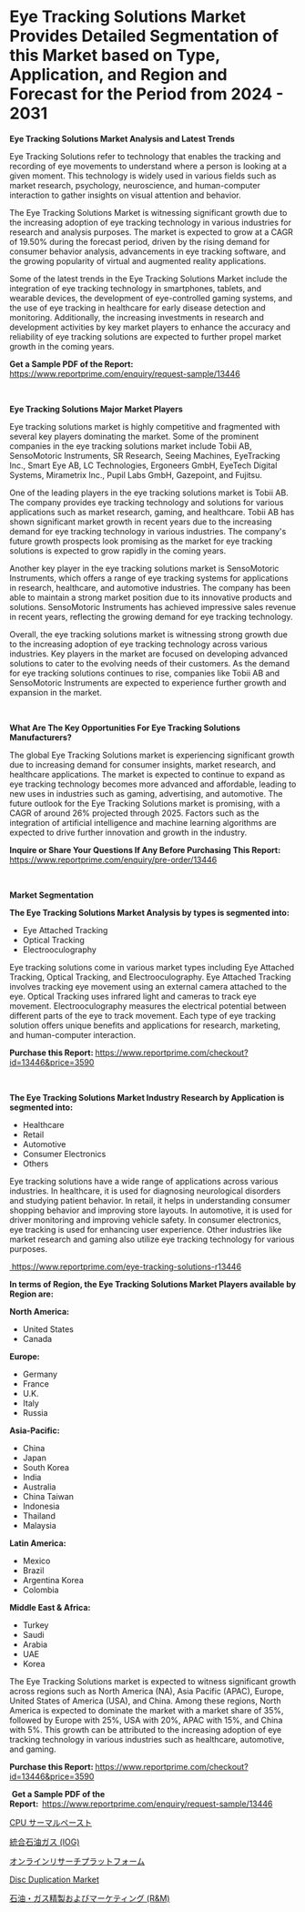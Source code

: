 <p><h1>Eye Tracking Solutions Market Provides Detailed Segmentation of this Market based on Type, Application, and Region and Forecast for the Period from 2024 - 2031</h1></p><p><strong>Eye Tracking Solutions Market Analysis and Latest Trends</strong></p>
<p><p>Eye Tracking Solutions refer to technology that enables the tracking and recording of eye movements to understand where a person is looking at a given moment. This technology is widely used in various fields such as market research, psychology, neuroscience, and human-computer interaction to gather insights on visual attention and behavior.</p><p>The Eye Tracking Solutions Market is witnessing significant growth due to the increasing adoption of eye tracking technology in various industries for research and analysis purposes. The market is expected to grow at a CAGR of 19.50% during the forecast period, driven by the rising demand for consumer behavior analysis, advancements in eye tracking software, and the growing popularity of virtual and augmented reality applications.</p><p>Some of the latest trends in the Eye Tracking Solutions Market include the integration of eye tracking technology in smartphones, tablets, and wearable devices, the development of eye-controlled gaming systems, and the use of eye tracking in healthcare for early disease detection and monitoring. Additionally, the increasing investments in research and development activities by key market players to enhance the accuracy and reliability of eye tracking solutions are expected to further propel market growth in the coming years.</p></p>
<p><strong>Get a Sample PDF of the Report:&nbsp;</strong> <a href="https://www.reportprime.com/enquiry/request-sample/13446">https://www.reportprime.com/enquiry/request-sample/13446</a></p>
<p>&nbsp;</p>
<p><strong>Eye Tracking Solutions Major Market Players</strong></p>
<p><p>Eye tracking solutions market is highly competitive and fragmented with several key players dominating the market. Some of the prominent companies in the eye tracking solutions market include Tobii AB, SensoMotoric Instruments, SR Research, Seeing Machines, EyeTracking Inc., Smart Eye AB, LC Technologies, Ergoneers GmbH, EyeTech Digital Systems, Mirametrix Inc., Pupil Labs GmbH, Gazepoint, and Fujitsu.</p><p>One of the leading players in the eye tracking solutions market is Tobii AB. The company provides eye tracking technology and solutions for various applications such as market research, gaming, and healthcare. Tobii AB has shown significant market growth in recent years due to the increasing demand for eye tracking technology in various industries. The company's future growth prospects look promising as the market for eye tracking solutions is expected to grow rapidly in the coming years.</p><p>Another key player in the eye tracking solutions market is SensoMotoric Instruments, which offers a range of eye tracking systems for applications in research, healthcare, and automotive industries. The company has been able to maintain a strong market position due to its innovative products and solutions. SensoMotoric Instruments has achieved impressive sales revenue in recent years, reflecting the growing demand for eye tracking technology.</p><p>Overall, the eye tracking solutions market is witnessing strong growth due to the increasing adoption of eye tracking technology across various industries. Key players in the market are focused on developing advanced solutions to cater to the evolving needs of their customers. As the demand for eye tracking solutions continues to rise, companies like Tobii AB and SensoMotoric Instruments are expected to experience further growth and expansion in the market.</p></p>
<p>&nbsp;</p>
<p><strong>What Are The Key Opportunities For Eye Tracking Solutions Manufacturers?</strong></p>
<p><p>The global Eye Tracking Solutions market is experiencing significant growth due to increasing demand for consumer insights, market research, and healthcare applications. The market is expected to continue to expand as eye tracking technology becomes more advanced and affordable, leading to new uses in industries such as gaming, advertising, and automotive. The future outlook for the Eye Tracking Solutions market is promising, with a CAGR of around 26% projected through 2025. Factors such as the integration of artificial intelligence and machine learning algorithms are expected to drive further innovation and growth in the industry.</p></p>
<p><strong>Inquire or Share Your Questions If Any Before Purchasing This Report:</strong> <a href="https://www.reportprime.com/enquiry/pre-order/13446">https://www.reportprime.com/enquiry/pre-order/13446</a></p>
<p>&nbsp;</p>
<p><strong>Market Segmentation</strong></p>
<p><strong>The Eye Tracking Solutions Market Analysis by types is segmented into:</strong></p>
<p><ul><li>Eye Attached Tracking</li><li>Optical Tracking</li><li>Electrooculography</li></ul></p>
<p><p>Eye tracking solutions come in various market types including Eye Attached Tracking, Optical Tracking, and Electrooculography. Eye Attached Tracking involves tracking eye movement using an external camera attached to the eye. Optical Tracking uses infrared light and cameras to track eye movement. Electrooculography measures the electrical potential between different parts of the eye to track movement. Each type of eye tracking solution offers unique benefits and applications for research, marketing, and human-computer interaction.</p></p>
<p><strong>Purchase this Report:&nbsp;</strong><a href="https://www.reportprime.com/checkout?id=13446&price=3590">https://www.reportprime.com/checkout?id=13446&price=3590</a></p>
<p>&nbsp;</p>
<p><strong>The Eye Tracking Solutions Market Industry Research by Application is segmented into:</strong></p>
<p><ul><li>Healthcare</li><li>Retail</li><li>Automotive</li><li>Consumer Electronics</li><li>Others</li></ul></p>
<p><p>Eye tracking solutions have a wide range of applications across various industries. In healthcare, it is used for diagnosing neurological disorders and studying patient behavior. In retail, it helps in understanding consumer shopping behavior and improving store layouts. In automotive, it is used for driver monitoring and improving vehicle safety. In consumer electronics, eye tracking is used for enhancing user experience. Other industries like market research and gaming also utilize eye tracking technology for various purposes.</p></p>
<p><a href="https://www.reportprime.com/eye-tracking-solutions-r13446">&nbsp;https://www.reportprime.com/eye-tracking-solutions-r13446</a></p>
<p><strong>In terms of Region, the Eye Tracking Solutions Market Players available by Region are:</strong></p>
<p>
    <p> <strong> North America: </strong>
        <ul>
            <li>United States</li>
            <li>Canada</li>
        </ul>
        </p> 
    <p> <strong> Europe: </strong>
        <ul>
            <li>Germany</li>
            <li>France</li>
            <li>U.K.</li>
            <li>Italy</li>
            <li>Russia</li>
        </ul>
        </p> 
    <p> <strong> Asia-Pacific: </strong>
        <ul>
            <li>China</li>
            <li>Japan</li>
            <li>South Korea</li>
            <li>India</li>
            <li>Australia</li>
            <li>China Taiwan</li>
            <li>Indonesia</li>
            <li>Thailand</li>
            <li>Malaysia</li>
        </ul>
        </p> 
    <p> <strong> Latin America: </strong>
        <ul>
            <li>Mexico</li>
            <li>Brazil</li>
            <li>Argentina Korea</li>
            <li>Colombia</li>
        </ul>
        </p> 
    <p> <strong> Middle East & Africa: </strong>
        <ul>
            <li>Turkey</li>
            <li>Saudi</li>
            <li>Arabia</li>
            <li>UAE</li>
            <li>Korea</li>
        </ul>
    </p>
    </p>
<p><p>The Eye Tracking Solutions market is expected to witness significant growth across regions such as North America (NA), Asia Pacific (APAC), Europe, United States of America (USA), and China. Among these regions, North America is expected to dominate the market with a market share of 35%, followed by Europe with 25%, USA with 20%, APAC with 15%, and China with 5%. This growth can be attributed to the increasing adoption of eye tracking technology in various industries such as healthcare, automotive, and gaming.</p></p>
<p><strong>Purchase this Report: </strong><a href="https://www.reportprime.com/checkout?id=13446&price=3590">https://www.reportprime.com/checkout?id=13446&price=3590</a></p>
<p>&nbsp;<strong>Get a Sample PDF of the Report:&nbsp;&nbsp;</strong><a href="https://www.reportprime.com/enquiry/request-sample/13446">https://www.reportprime.com/enquiry/request-sample/13446</a></p>
<p><strong></strong></p>
<p><p><a href="https://medium.com/@kelscdowell78456/cpu%E3%82%B5%E3%83%BC%E3%83%9E%E3%83%AB%E3%83%9A%E3%83%BC%E3%82%B9%E3%83%88%E5%B8%82%E5%A0%B4-2031%E5%B9%B4%E3%81%BE%E3%81%A7%E3%81%AE%E3%83%88%E3%83%AC%E3%83%B3%E3%83%89-%E4%BA%88%E6%B8%AC-%E7%AB%B6%E4%BA%89%E5%88%86%E6%9E%90-f43247e12eec">CPU サーマルペースト</a></p><p><a href="https://github.com/GiovaniLeannon/Market-Research-Report-List-1/blob/main/381798780290.md">統合石油ガス (IOG)</a></p><p><a href="https://medium.com/@josephmiller1959/%E3%82%AA%E3%83%B3%E3%83%A9%E3%82%A4%E3%83%B3%E3%83%AA%E3%82%B5%E3%83%BC%E3%83%81%E3%83%97%E3%83%A9%E3%83%83%E3%83%88%E3%83%95%E3%82%A9%E3%83%BC%E3%83%A0%E3%81%AE%E5%B8%82%E5%A0%B4%E3%83%A1%E3%83%88%E3%83%AA%E3%82%AF%E3%82%B9%E3%82%92%E8%A7%A3%E8%AA%AD%E3%81%99%E3%82%8B-%E5%B8%82%E5%A0%B4%E3%82%B7%E3%82%A7%E3%82%A2-%E3%83%88%E3%83%AC%E3%83%B3%E3%83%89-%E6%88%90%E9%95%B7%E3%83%91%E3%82%BF%E3%83%BC%E3%83%B3-8a207362f7a6">オンラインリサーチプラットフォーム</a></p><p><a href="https://github.com/LibbySpencer2018/Market-Research-Report-List-1/blob/main/disc-duplication-market.md">Disc Duplication Market</a></p><p><a href="https://github.com/DanykaKilback/Market-Research-Report-List-1/blob/main/618107080291.md">石油・ガス精製およびマーケティング (R&M)</a></p></p>